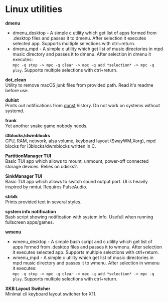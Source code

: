 # Linux utilities
**dmenu**  
- dmenu_desktop - A simple c utility which get list of apps formed from .desktop files and passes it to dmenu. After selection it executes selected app. Supports multiple selections with ctrl+return.  
- dmenu_mpd - A simple c utility which get list of music directories in mpd music directory and passes it to dmenu. After selection in dmenu it executes:  
`mpc -q stop -> mpc -q clear -> mpc -q add *selection* -> mpc -q play`. Supports multiple selections with ctrl+return.  

**dot_clean**  
Utility to remove macOS junk files from provided path. Read it's readme before use.

**duhist**  
Prints out notifications from [dunst](https://github.com/dunst-project/dunst) history. Do not work on systems without systemd.

**frank**  
Yet another snake game nobody needs.

**i3blocks/dwmblocks**  
CPU, RAM, network, alsa volume, keyboard layout (SwayWM,Xorg), mpd blocks for i3blocks/dwmblocks written in C.  

**PartitionManager TUI**  
Basic TUI app which allows to mount, unmount, power-off connected storage devices. Relies on udisks2.

**SinkManager TUI**  
Basic TUI app which allows to switch sound output port. UI is heavily inspired by nmtui. Requires PulseAudio.

**strblk**  
Prints provided text in several styles.

**system info notification**  
Bash script showing notification with system info. Usefull when running fullscreen apps/games.

**wmenu**  
- wmenu_desktop - A simple bash script and c utility which get list of apps formed from .desktop files and passes it to wmenu. After selection it executes selected app. Supports multiple selections with ctrl+return.  
- wmenu_mpd - A simple c utility which get list of music directories in mpd music directory and passes it to wmenu. After selection in wmenu it executes:  
`mpc -q stop -> mpc -q clear -> mpc -q add *selection* -> mpc -q play`. Supports multiple selections with ctrl+return.  

**XKB Layout Switcher**  
Minimal cli keyboard layout switcher for X11.
